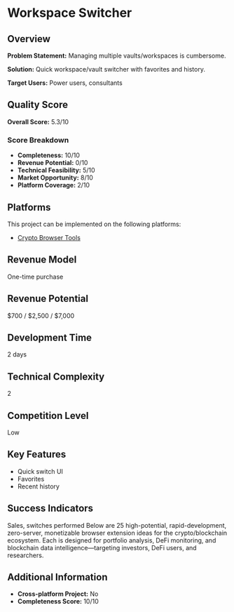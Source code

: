 # Workspace Switcher

## Overview
**Problem Statement:** Managing multiple vaults/workspaces is cumbersome.

**Solution:** Quick workspace/vault switcher with favorites and history.

**Target Users:** Power users, consultants

## Quality Score
**Overall Score:** 5.3/10

### Score Breakdown
- **Completeness:** 10/10
- **Revenue Potential:** 0/10
- **Technical Feasibility:** 5/10
- **Market Opportunity:** 8/10
- **Platform Coverage:** 2/10

## Platforms
This project can be implemented on the following platforms:
- [Crypto Browser Tools](./platforms/crypto-browser-tools/)

## Revenue Model
One-time purchase

## Revenue Potential
$700 / $2,500 / $7,000

## Development Time
2 days

## Technical Complexity
2

## Competition Level
Low

## Key Features
- Quick switch UI
- Favorites
- Recent history

## Success Indicators
Sales, switches performed Below are 25 high-potential, rapid-development, zero-server, monetizable browser extension ideas for the crypto/blockchain ecosystem. Each is designed for portfolio analysis, DeFi monitoring, and blockchain data intelligence—targeting investors, DeFi users, and researchers.

## Additional Information
- **Cross-platform Project:** No
- **Completeness Score:** 10/10
